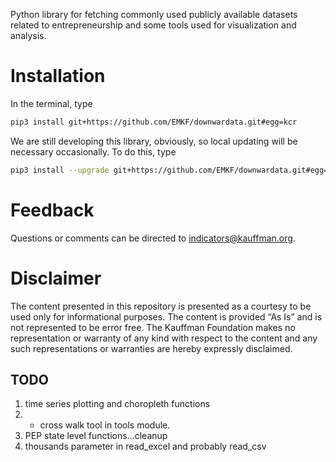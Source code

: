 Python library for fetching commonly used publicly available datasets related to entrepreneurship and 
some tools used for visualization and analysis. 


# Installation
In the terminal, type
```bash
pip3 install git+https://github.com/EMKF/downwardata.git#egg=kcr
```
We are still developing this library, obviously, so local updating will be necessary occasionally. To do this, type
```bash
pip3 install --upgrade git+https://github.com/EMKF/downwardata.git#egg=kcr
```

# Feedback
Questions or comments can be directed to indicators@kauffman.org.

# Disclaimer
The content presented in this repository is presented as a courtesy to be used only for informational purposes. The 
content is provided “As Is” and is not represented to be error free. The Kauffman Foundation makes no representation or 
warranty of any kind with respect to the content and any such representations or warranties are hereby expressly 
disclaimed.


## TODO
1. time series plotting and choropleth functions
2. * cross walk tool in tools module.
3. PEP state level functions...cleanup 
4. thousands parameter in read_excel and probably read_csv